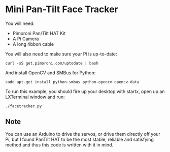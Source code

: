 Mini Pan-Tilt Face Tracker
==========================

You will need:
* Pimoroni Pan/Tilt HAT Kit
* A Pi Camera
* A long ribbon cable

You will also need to make sure your Pi is up-to-date:

    curl -sS get.pimoroni.com/uptodate | bash

And install OpenCV and SMBus for Python:

    sudo apt-get install python-smbus python-opencv opencv-data

To run this example, you should fire up your desktop with startx,
open up an LXTerminal window and run:

    ./facetracker.py


Note
----

You can use an Arduino to drive the servos, or drive them directly off your Pi, but I found PanTilt HAT to be the most stable, reliable and satisfying method and thus this code is written with it in mind.
